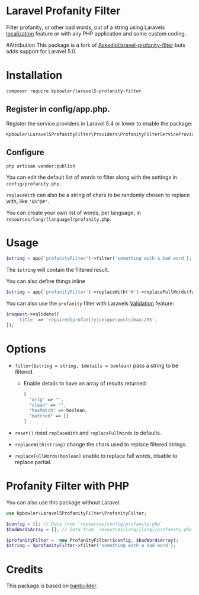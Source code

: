 
# Laravel Profanity Filter
Filter profanity, or other bad words, out of a string using Laravels [localization](https://laravel.com/docs/5.6/localization) feature or with any PHP application and some custom coding.

#Attribution
This package is a fork of [Askedio\laravel-profanity-filter](https://github.com/Askedio/laravel-profanity-filter) buts adds support for Laravel 5.0.

# Installation
```
composer require kpbowler/laravel5-profanity-filter
```

## Register in config/app.php.
Register the service providers in Laravel 5.4 or lower to enable the package:
```
Kpbowler\Laravel5ProfanityFilter\Providers\ProfanityFilterServiceProvider::class,
```

## Configure
```
php artisan vendor:publish
```

You can edit the default list of words to filter along with the settings in `config/profanity.php`.

`replaceWith` can also be a string of chars to be randomly chosen to replace with, like `'&%^@#'`.

You can create your own list of words, per language, in `resources/lang/[language]/profanity.php`.


# Usage
```php
$string = app('profanityFilter')->filter('something with a bad word');
```
The `$string` will contain the filtered result.

You can also define things inline
```php
$string = app('profanityFilter')->replaceWith('#')->replaceFullWords(false)->filter('something with a bad word'));
```

You can also use the `profanity` filter with Laravels [Validation](https://laravel.com/docs/5.6/validation) feature:

```php
$request->validate([
    'title' => 'required|profanity|unique:posts|max:255',
]);
```

# Options
* `filter($string = string, $details = boolean)` pass a string to be filtered.

  * Enable details to have an array of results returned:
    ```php
    [
      "orig" => "",
      "clean" => "",
      "hasMatch" => boolean,
      "matched" => []
    ]
    ```
* `reset()` reset `replaceWith` and `replaceFullWords` to defaults.
* `replaceWith(string)` change the chars used to replace filtered strings.
* `replaceFullWords(boolean)` enable to replace full words, disable to replace partial.


# Profanity Filter with PHP
You can also use this package without Laravel.

```php
use Kpbowler\Laravel5ProfanityFilter\ProfanityFilter;

$config = []; // Data from `resources/config/profanity.php`
$badWordsArray = []; // Data from `resources/lang/[lang]/profanity.php`

$profanityFilter =  new ProfanityFilter($config, $badWordsArray);
$string = $profanityFilter->filter('something with a bad word');
```



# Credits
This package is based on [banbuilder](https://github.com/snipe/banbuilder).

